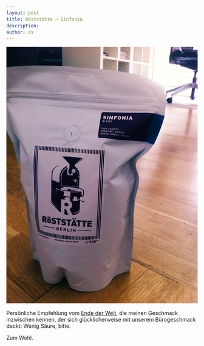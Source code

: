 ```yaml
---
layout: post
title: Röststätte – Sinfonia
description:
author: ds
---
```


![roeststaette-sinfonia](/content/images/2015/02/roeststaette-sinfonia.jpg)

Persönliche Empfehlung vom [Ende der Welt](https://www.facebook.com/pages/Am-Ende-der-Welt/183607395015102), die meinen Geschmack inzwischen kennen, der sich glücklicherweise mit unserem Bürogeschmack deckt: Wenig Säure, bitte.

Zum Wohl.


